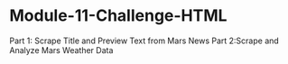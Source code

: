 # Module-11-Challenge-HTML
Part 1: Scrape Title and Preview Text from Mars News
Part 2:Scrape and Analyze Mars Weather Data